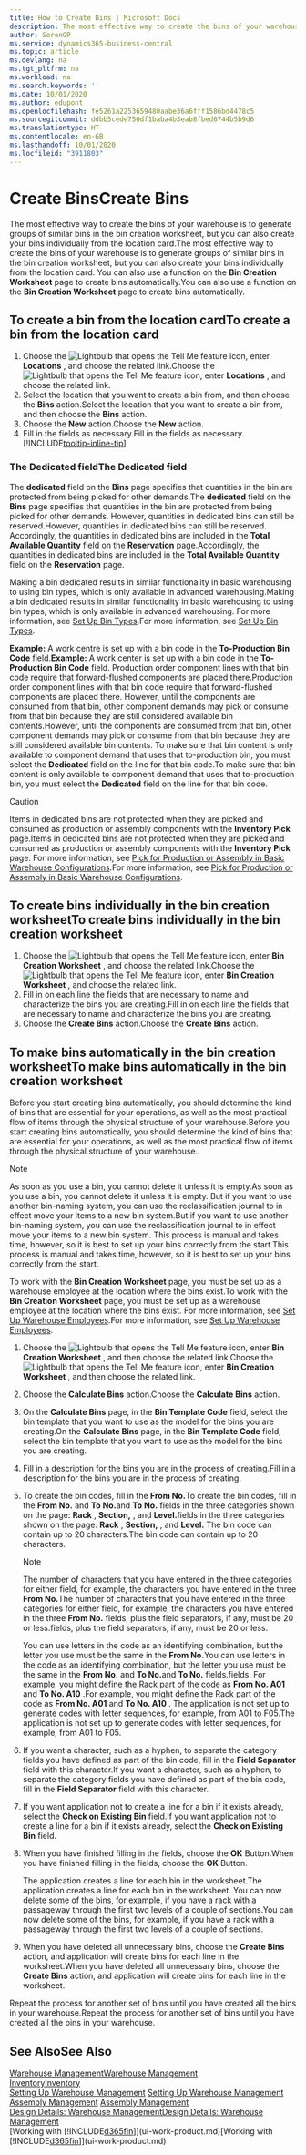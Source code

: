 ```yaml
---
title: How to Create Bins | Microsoft Docs
description: The most effective way to create the bins of your warehouse is to generate groups of similar bins in the bin creation worksheet, but you can also create your bins individually.
author: SorenGP
ms.service: dynamics365-business-central
ms.topic: article
ms.devlang: na
ms.tgt_pltfrm: na
ms.workload: na
ms.search.keywords: ''
ms.date: 10/01/2020
ms.author: edupont
ms.openlocfilehash: fe5261a2253659480aabe36a6fff1586bd4478c5
ms.sourcegitcommit: ddbb5cede750df1baba4b3eab8fbed6744b5b9d6
ms.translationtype: HT
ms.contentlocale: en-GB
ms.lasthandoff: 10/01/2020
ms.locfileid: "3911803"
---
```

# <a name="create-bins"></a><span data-ttu-id="fb3cf-103">Create Bins</span><span class="sxs-lookup"><span data-stu-id="fb3cf-103">Create Bins</span></span>
<span data-ttu-id="fb3cf-104">The most effective way to create the bins of your warehouse is to generate groups of similar bins in the bin creation worksheet, but you can also create your bins individually from the location card.</span><span class="sxs-lookup"><span data-stu-id="fb3cf-104">The most effective way to create the bins of your warehouse is to generate groups of similar bins in the bin creation worksheet, but you can also create your bins individually from the location card.</span></span> <span data-ttu-id="fb3cf-105">You can also use a function on the **Bin Creation Worksheet** page to create bins automatically.</span><span class="sxs-lookup"><span data-stu-id="fb3cf-105">You can also use a function on the **Bin Creation Worksheet** page to create bins automatically.</span></span>  

## <a name="to-create-a-bin-from-the-location-card"></a><span data-ttu-id="fb3cf-106">To create a bin from the location card</span><span class="sxs-lookup"><span data-stu-id="fb3cf-106">To create a bin from the location card</span></span>  
1.  <span data-ttu-id="fb3cf-107">Choose the ![Lightbulb that opens the Tell Me feature](media/ui-search/search_small.png "Tell me what you want to do") icon, enter **Locations** , and choose the related link.</span><span class="sxs-lookup"><span data-stu-id="fb3cf-107">Choose the ![Lightbulb that opens the Tell Me feature](media/ui-search/search_small.png "Tell me what you want to do") icon, enter **Locations** , and choose the related link.</span></span>  
2.  <span data-ttu-id="fb3cf-108">Select the location that you want to create a bin from, and then choose the **Bins** action.</span><span class="sxs-lookup"><span data-stu-id="fb3cf-108">Select the location that you want to create a bin from, and then choose the **Bins** action.</span></span>  
3. <span data-ttu-id="fb3cf-109">Choose the **New** action.</span><span class="sxs-lookup"><span data-stu-id="fb3cf-109">Choose the **New** action.</span></span>
4. <span data-ttu-id="fb3cf-110">Fill in the fields as necessary.</span><span class="sxs-lookup"><span data-stu-id="fb3cf-110">Fill in the fields as necessary.</span></span> [!INCLUDE[tooltip-inline-tip](includes/tooltip-inline-tip_md.md)]

### <a name="the-dedicated-field"></a><span data-ttu-id="fb3cf-111">The Dedicated field</span><span class="sxs-lookup"><span data-stu-id="fb3cf-111">The Dedicated field</span></span>
<span data-ttu-id="fb3cf-112">The **dedicated** field on the **Bins** page specifies that quantities in the bin are protected from being picked for other demands.</span><span class="sxs-lookup"><span data-stu-id="fb3cf-112">The **dedicated** field on the **Bins** page specifies that quantities in the bin are protected from being picked for other demands.</span></span> <span data-ttu-id="fb3cf-113">However, quantities in dedicated bins can still be reserved.</span><span class="sxs-lookup"><span data-stu-id="fb3cf-113">However, quantities in dedicated bins can still be reserved.</span></span> <span data-ttu-id="fb3cf-114">Accordingly, the quantities in dedicated bins are included in the **Total Available Quantity** field on the **Reservation** page.</span><span class="sxs-lookup"><span data-stu-id="fb3cf-114">Accordingly, the quantities in dedicated bins are included in the **Total Available Quantity** field on the **Reservation** page.</span></span>

<span data-ttu-id="fb3cf-115">Making a bin dedicated results in similar functionality in basic warehousing to using bin types, which is only available in advanced warehousing.</span><span class="sxs-lookup"><span data-stu-id="fb3cf-115">Making a bin dedicated results in similar functionality in basic warehousing to using bin types, which is only available in advanced warehousing.</span></span> <span data-ttu-id="fb3cf-116">For more information, see [Set Up Bin Types](warehouse-how-to-set-up-bin-types.md).</span><span class="sxs-lookup"><span data-stu-id="fb3cf-116">For more information, see [Set Up Bin Types](warehouse-how-to-set-up-bin-types.md).</span></span>

<span data-ttu-id="fb3cf-117">**Example:** A work centre is set up with a bin code in the **To-Production Bin Code** field.</span><span class="sxs-lookup"><span data-stu-id="fb3cf-117">**Example:** A work center is set up with a bin code in the **To-Production Bin Code** field.</span></span> <span data-ttu-id="fb3cf-118">Production order component lines with that bin code require that forward-flushed components are placed there.</span><span class="sxs-lookup"><span data-stu-id="fb3cf-118">Production order component lines with that bin code require that forward-flushed components are placed there.</span></span> <span data-ttu-id="fb3cf-119">However, until the components are consumed from that bin, other component demands may pick or consume from that bin because they are still considered available bin contents.</span><span class="sxs-lookup"><span data-stu-id="fb3cf-119">However, until the components are consumed from that bin, other component demands may pick or consume from that bin because they are still considered available bin contents.</span></span> <span data-ttu-id="fb3cf-120">To make sure that bin content is only available to component demand that uses that to-production bin, you must select the **Dedicated** field on the line for that bin code.</span><span class="sxs-lookup"><span data-stu-id="fb3cf-120">To make sure that bin content is only available to component demand that uses that to-production bin, you must select the **Dedicated** field on the line for that bin code.</span></span>

> [!Caution]
> <span data-ttu-id="fb3cf-121">Items in dedicated bins are not protected when they are picked and consumed as production or assembly components with the **Inventory Pick** page.</span><span class="sxs-lookup"><span data-stu-id="fb3cf-121">Items in dedicated bins are not protected when they are picked and consumed as production or assembly components with the **Inventory Pick** page.</span></span> <span data-ttu-id="fb3cf-122">For more information, see [Pick for Production or Assembly in Basic Warehouse Configurations](warehouse-how-to-pick-for-production.md).</span><span class="sxs-lookup"><span data-stu-id="fb3cf-122">For more information, see [Pick for Production or Assembly in Basic Warehouse Configurations](warehouse-how-to-pick-for-production.md).</span></span>

## <a name="to-create-bins-individually-in-the-bin-creation-worksheet"></a><span data-ttu-id="fb3cf-123">To create bins individually in the bin creation worksheet</span><span class="sxs-lookup"><span data-stu-id="fb3cf-123">To create bins individually in the bin creation worksheet</span></span>  
1.  <span data-ttu-id="fb3cf-124">Choose the ![Lightbulb that opens the Tell Me feature](media/ui-search/search_small.png "Tell me what you want to do") icon, enter **Bin Creation Worksheet** , and choose the related link.</span><span class="sxs-lookup"><span data-stu-id="fb3cf-124">Choose the ![Lightbulb that opens the Tell Me feature](media/ui-search/search_small.png "Tell me what you want to do") icon, enter **Bin Creation Worksheet** , and choose the related link.</span></span>  
2.  <span data-ttu-id="fb3cf-125">Fill in on each line the fields that are necessary to name and characterize the bins you are creating.</span><span class="sxs-lookup"><span data-stu-id="fb3cf-125">Fill in on each line the fields that are necessary to name and characterize the bins you are creating.</span></span>  
3.  <span data-ttu-id="fb3cf-126">Choose the **Create Bins** action.</span><span class="sxs-lookup"><span data-stu-id="fb3cf-126">Choose the **Create Bins** action.</span></span>  

## <a name="to-make-bins-automatically-in-the-bin-creation-worksheet"></a><span data-ttu-id="fb3cf-127">To make bins automatically in the bin creation worksheet</span><span class="sxs-lookup"><span data-stu-id="fb3cf-127">To make bins automatically in the bin creation worksheet</span></span>  
<span data-ttu-id="fb3cf-128">Before you start creating bins automatically, you should determine the kind of bins that are essential for your operations, as well as the most practical flow of items through the physical structure of your warehouse.</span><span class="sxs-lookup"><span data-stu-id="fb3cf-128">Before you start creating bins automatically, you should determine the kind of bins that are essential for your operations, as well as the most practical flow of items through the physical structure of your warehouse.</span></span>  

> [!NOTE]  
>  <span data-ttu-id="fb3cf-129">As soon as you use a bin, you cannot delete it unless it is empty.</span><span class="sxs-lookup"><span data-stu-id="fb3cf-129">As soon as you use a bin, you cannot delete it unless it is empty.</span></span> <span data-ttu-id="fb3cf-130">But if you want to use another bin-naming system, you can use the reclassification journal to in effect move your items to a new bin system.</span><span class="sxs-lookup"><span data-stu-id="fb3cf-130">But if you want to use another bin-naming system, you can use the reclassification journal to in effect move your items to a new bin system.</span></span> <span data-ttu-id="fb3cf-131">This process is manual and takes time, however, so it is best to set up your bins correctly from the start.</span><span class="sxs-lookup"><span data-stu-id="fb3cf-131">This process is manual and takes time, however, so it is best to set up your bins correctly from the start.</span></span>  

<span data-ttu-id="fb3cf-132">To work with the **Bin Creation Worksheet** page, you must be set up as a warehouse employee at the location where the bins exist.</span><span class="sxs-lookup"><span data-stu-id="fb3cf-132">To work with the **Bin Creation Worksheet** page, you must be set up as a warehouse employee at the location where the bins exist.</span></span> <span data-ttu-id="fb3cf-133">For more information, see [Set Up Warehouse Employees](warehouse-how-to-set-up-warehouse-employees.md).</span><span class="sxs-lookup"><span data-stu-id="fb3cf-133">For more information, see [Set Up Warehouse Employees](warehouse-how-to-set-up-warehouse-employees.md).</span></span>    

1.  <span data-ttu-id="fb3cf-134">Choose the ![Lightbulb that opens the Tell Me feature](media/ui-search/search_small.png "Tell me what you want to do") icon, enter **Bin Creation Worksheet** , and then choose the related link.</span><span class="sxs-lookup"><span data-stu-id="fb3cf-134">Choose the ![Lightbulb that opens the Tell Me feature](media/ui-search/search_small.png "Tell me what you want to do") icon, enter **Bin Creation Worksheet** , and then choose the related link.</span></span>  
2.  <span data-ttu-id="fb3cf-135">Choose the **Calculate Bins** action.</span><span class="sxs-lookup"><span data-stu-id="fb3cf-135">Choose the **Calculate Bins** action.</span></span>
3. <span data-ttu-id="fb3cf-136">On the **Calculate Bins** page, in the **Bin Template Code** field, select the bin template that you want to use as the model for the bins you are creating.</span><span class="sxs-lookup"><span data-stu-id="fb3cf-136">On the **Calculate Bins** page, in the **Bin Template Code** field, select the bin template that you want to use as the model for the bins you are creating.</span></span>
4.  <span data-ttu-id="fb3cf-137">Fill in a description for the bins you are in the process of creating.</span><span class="sxs-lookup"><span data-stu-id="fb3cf-137">Fill in a description for the bins you are in the process of creating.</span></span>  
5.  <span data-ttu-id="fb3cf-138">To create the bin codes, fill in the **From No.**</span><span class="sxs-lookup"><span data-stu-id="fb3cf-138">To create the bin codes, fill in the **From No.**</span></span> <span data-ttu-id="fb3cf-139">and **To No.**</span><span class="sxs-lookup"><span data-stu-id="fb3cf-139">and **To No.**</span></span> <span data-ttu-id="fb3cf-140">fields in the three categories shown on the page: **Rack** , **Section,** , and **Level.**</span><span class="sxs-lookup"><span data-stu-id="fb3cf-140">fields in the three categories shown on the page: **Rack** , **Section,** , and **Level.**</span></span> <span data-ttu-id="fb3cf-141">The bin code can contain up to 20 characters.</span><span class="sxs-lookup"><span data-stu-id="fb3cf-141">The bin code can contain up to 20 characters.</span></span>  

    > [!NOTE]  
    >  <span data-ttu-id="fb3cf-142">The number of characters that you have entered in the three categories for either field, for example, the characters you have entered in the three **From No.**</span><span class="sxs-lookup"><span data-stu-id="fb3cf-142">The number of characters that you have entered in the three categories for either field, for example, the characters you have entered in the three **From No.**</span></span> <span data-ttu-id="fb3cf-143">fields, plus the field separators, if any, must be 20 or less.</span><span class="sxs-lookup"><span data-stu-id="fb3cf-143">fields, plus the field separators, if any, must be 20 or less.</span></span>  

     <span data-ttu-id="fb3cf-144">You can use letters in the code as an identifying combination, but the letter you use must be the same in the **From No.**</span><span class="sxs-lookup"><span data-stu-id="fb3cf-144">You can use letters in the code as an identifying combination, but the letter you use must be the same in the **From No.**</span></span> <span data-ttu-id="fb3cf-145">and **To No.**</span><span class="sxs-lookup"><span data-stu-id="fb3cf-145">and **To No.**</span></span> <span data-ttu-id="fb3cf-146">fields.</span><span class="sxs-lookup"><span data-stu-id="fb3cf-146">fields.</span></span> <span data-ttu-id="fb3cf-147">For example, you might define the Rack part of the code as **From No. A01** and **To No. A10** .</span><span class="sxs-lookup"><span data-stu-id="fb3cf-147">For example, you might define the Rack part of the code as **From No. A01** and **To No. A10** .</span></span> <span data-ttu-id="fb3cf-148">The application is not set up to generate codes with letter sequences, for example, from A01 to F05.</span><span class="sxs-lookup"><span data-stu-id="fb3cf-148">The application is not set up to generate codes with letter sequences, for example, from A01 to F05.</span></span>  

6.  <span data-ttu-id="fb3cf-149">If you want a character, such as a hyphen, to separate the category fields you have defined as part of the bin code, fill in the **Field Separator** field with this character.</span><span class="sxs-lookup"><span data-stu-id="fb3cf-149">If you want a character, such as a hyphen, to separate the category fields you have defined as part of the bin code, fill in the **Field Separator** field with this character.</span></span>  
7.  <span data-ttu-id="fb3cf-150">If you want application not to create a line for a bin if it exists already, select the **Check on Existing Bin** field.</span><span class="sxs-lookup"><span data-stu-id="fb3cf-150">If you want application not to create a line for a bin if it exists already, select the **Check on Existing Bin** field.</span></span>  
8. <span data-ttu-id="fb3cf-151">When you have finished filling in the fields, choose the **OK** Button.</span><span class="sxs-lookup"><span data-stu-id="fb3cf-151">When you have finished filling in the fields, choose the **OK** Button.</span></span>

    <span data-ttu-id="fb3cf-152">The application creates a line for each bin in the worksheet.</span><span class="sxs-lookup"><span data-stu-id="fb3cf-152">The application creates a line for each bin in the worksheet.</span></span> <span data-ttu-id="fb3cf-153">You can now delete some of the bins, for example, if you have a rack with a passageway through the first two levels of a couple of sections.</span><span class="sxs-lookup"><span data-stu-id="fb3cf-153">You can now delete some of the bins, for example, if you have a rack with a passageway through the first two levels of a couple of sections.</span></span>  

9. <span data-ttu-id="fb3cf-154">When you have deleted all unnecessary bins, choose the **Create Bins** action, and application will create bins for each line in the worksheet.</span><span class="sxs-lookup"><span data-stu-id="fb3cf-154">When you have deleted all unnecessary bins, choose the **Create Bins** action, and application will create bins for each line in the worksheet.</span></span>  

<span data-ttu-id="fb3cf-155">Repeat the process for another set of bins until you have created all the bins in your warehouse.</span><span class="sxs-lookup"><span data-stu-id="fb3cf-155">Repeat the process for another set of bins until you have created all the bins in your warehouse.</span></span>  

## <a name="see-also"></a><span data-ttu-id="fb3cf-156">See Also</span><span class="sxs-lookup"><span data-stu-id="fb3cf-156">See Also</span></span>  
[<span data-ttu-id="fb3cf-157">Warehouse Management</span><span class="sxs-lookup"><span data-stu-id="fb3cf-157">Warehouse Management</span></span>](warehouse-manage-warehouse.md)  
[<span data-ttu-id="fb3cf-158">Inventory</span><span class="sxs-lookup"><span data-stu-id="fb3cf-158">Inventory</span></span>](inventory-manage-inventory.md)  
<span data-ttu-id="fb3cf-159">[Setting Up Warehouse Management](warehouse-setup-warehouse.md)   </span><span class="sxs-lookup"><span data-stu-id="fb3cf-159">[Setting Up Warehouse Management](warehouse-setup-warehouse.md)   </span></span>  
<span data-ttu-id="fb3cf-160">[Assembly Management](assembly-assemble-items.md)  </span><span class="sxs-lookup"><span data-stu-id="fb3cf-160">[Assembly Management](assembly-assemble-items.md)  </span></span>  
[<span data-ttu-id="fb3cf-161">Design Details: Warehouse Management</span><span class="sxs-lookup"><span data-stu-id="fb3cf-161">Design Details: Warehouse Management</span></span>](design-details-warehouse-management.md)  
<span data-ttu-id="fb3cf-162">[Working with [!INCLUDE[d365fin](includes/d365fin_md.md)]](ui-work-product.md)</span><span class="sxs-lookup"><span data-stu-id="fb3cf-162">[Working with [!INCLUDE[d365fin](includes/d365fin_md.md)]](ui-work-product.md)</span></span>
